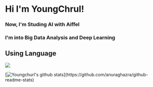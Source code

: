 # Hi I'm YoungChrul!     
### Now, I'm Studing AI with Aiffel     
### I'm into Big Data Analysis and Deep Learning    


  
## Using Language   
![](https://img.shields.io/badge/%20-python%20-blue)   

[![Youngchurl's github stats](https://github-readme-stats.vercel.app/api?username=youngchurl&count_private=False&custom_title=Language&bg_color=(180,0,125)&title_color=120&text_color=45)](https://github.com/anuraghazra/github-readme-stats)
